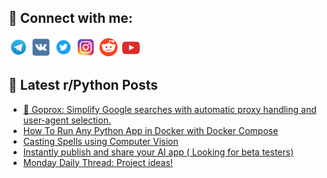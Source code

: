 ## 🔎 Connect with me:
[<img src="https://github.com/bullbesh/bullbesh/blob/main/images/Telegram.png" width="32" height="32" />](https://t.me/bullbesh)
[<img src="https://github.com/bullbesh/bullbesh/blob/main/images/VK.png" width="32" height="32" />](https://vk.com/bullbesh)
[<img src="https://github.com/bullbesh/bullbesh/blob/main/images/Twitter.png" width="32" height="32" />](https://twitter.com/bullbesh1)
[<img src="https://github.com/bullbesh/bullbesh/blob/main/images/Instagram.png" width="32" height="32" />](https://www.instagram.com/bullbesh)
[<img src="https://github.com/bullbesh/bullbesh/blob/main/images/Reddit.png" width="32" height="32" />](https://www.reddit.com/user/bullbesh)
[<img src="https://github.com/bullbesh/bullbesh/blob/main/images/YouTube.png" width="32" height="32" />](https://www.youtube.com/channel/UCtfjRs6uzgq5mfm8S06WTcg)

## 📕 Latest r/Python Posts
<!-- BLOG-POST-LIST:START -->
- [🚀 Goprox: Simplify Google searches with automatic proxy handling and user-agent selection.](https://www.reddit.com/r/Python/comments/1bndrfv/goprox_simplify_google_searches_with_automatic/)
- [How To Run Any Python App in Docker with Docker Compose](https://www.reddit.com/r/Python/comments/1bnbcmh/how_to_run_any_python_app_in_docker_with_docker/)
- [Casting Spells using Computer Vision](https://www.reddit.com/r/Python/comments/1bn6djz/casting_spells_using_computer_vision/)
- [Instantly publish and share your AI app &lpar; Looking for beta testers&rpar;](https://www.reddit.com/r/Python/comments/1bn37u2/instantly_publish_and_share_your_ai_app_looking/)
- [Monday Daily Thread: Project ideas!](https://www.reddit.com/r/Python/comments/1bmzmsa/monday_daily_thread_project_ideas/)
<!-- BLOG-POST-LIST:END -->
